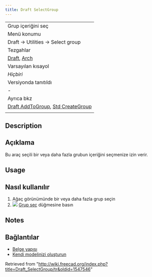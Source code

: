 ```yaml
---
title: Draft SelectGroup
---
```

|  |
| --- |
| Grup içeriğini seç |
| Menü konumu |
| Draft → Utilities → Select group |
| Tezgahlar |
| [Draft](/Draft_Workbench/tr "Draft Workbench/tr"), [Arch](/Arch_Workbench/tr "Arch Workbench/tr") |
| Varsayılan kısayol |
| *Hiçbiri* |
| Versiyonda tanıtıldı |
| - |
| Ayrıca bkz |
| [Draft AddToGroup](/Draft_AddToGroup/tr "Draft AddToGroup/tr"), [Std CreateGroup](/Std_Group/tr "Std Group/tr") |
|  |

## Description

## Açıklama

Bu araç seçili bir veya daha fazla grubun içeriğini seçmenize izin verir.

## Usage

## Nasıl kullanılır

1. Ağaç görünümünde bir veya daha fazla grup seçin
2. ![](/images/Draft_SelectGroup.png)  [Grup seç](/Draft_SelectGroup "Draft SelectGroup") düğmesine basın

## Notes

## Bağlantılar

* [Belge yapısı](/Document_structure/tr "Document structure/tr")
* [Kendi modelinizi oluşturun](http://www.freecadweb.org/wiki/index.php?title=Arch_tutorial#Organizing_your_model)

Retrieved from "<http://wiki.freecad.org/index.php?title=Draft_SelectGroup/tr&oldid=1547546>"